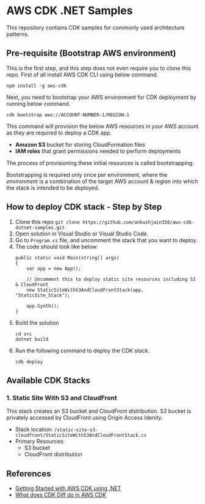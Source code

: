# AWS CDK .NET Samples

This repository contains CDK samples for commonly used architecture patterns.

## Pre-requisite (Bootstrap AWS environment)
This is the first step, and this step does not even require you to clone this repo. First of all install AWS CDK CLI using below command.
```
npm install -g aws-cdk
```
Next, you need to bootstrap your AWS environment for CDK deployment by running below command.
```
cdk bootstrap aws://ACCOUNT-NUMBER-1/REGION-1
```

This command will provision the below AWS resources in your AWS account as they are required to deploy a CDK app.
- **Amazon S3** bucket for storing CloudFormation files
- **IAM roles** that grant permissions needed to perform deployments

The process of provisioning these initial resources is called bootstrapping.

Bootstrapping is required only once per environment, where the *environment* is a combination of the target AWS account & region into which the stack is intended to be deployed.

## How to deploy CDK stack - Step by Step
1. Clone this repo `git clone https://github.com/ankushjain358/aws-cdk-dotnet-samples.git`
2. Open solution in Visual Studio or Visual Studio Code.
3. Go to `Program.cs` file, and uncomment the stack that you want to deploy.
4. The code should look like below:
    ```
    public static void Main(string[] args)
    {
        var app = new App();
            
        // Uncomment this to deploy static site resources including S3 & CloudFront
        new StaticSiteWithS3AndCloudFrontStack(app, "StaticSite_Stack");
            
        app.Synth();
    }
    ```
5. Build the solution
    ```
    cd src
    dotnet build
    ```
4. Run the following command to deploy the CDK stack.
    ```
    cdk deploy
    ```

## Available CDK Stacks
### 1. Static Site With S3 and CloudFront
This stack creates an S3 bucket and CloudFront distribution. S3 bucket is privately accessed by CloudFront using Origin Access Idenity.

- Stack location: `/static-site-s3-cloudfront/StaticSiteWithS3AndCloudFrontStack.cs`
- Primary Resources: 
    - S3 bucket
    - CloudFront distribution

## References
- [Getting Started with AWS CDK using .NET](https://coderjony.com/blogs/getting-started-with-aws-cdk-using-net)
- [What does CDK Diff do in AWS CDK](https://bobbyhadz.com/blog/what-does-cdk-diff-do)
